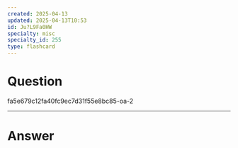 ```yaml
---
created: 2025-04-13
updated: 2025-04-13T10:53
id: Ju?L9Fa0HW
specialty: misc
specialty_id: 255
type: flashcard
---
```


# Question
fa5e679c12fa40fc9ec7d31f55e8bc85-oa-2

---

# Answer
